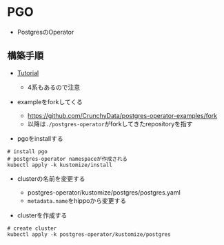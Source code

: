 # PGO

* PostgresのOperator

## 構築手順

* [Tutorial](https://access.crunchydata.com/documentation/postgres-operator/v5/quickstart/)
  * 4系もあるので注意

* exampleをforkしてくる
  * https://github.com/CrunchyData/postgres-operator-examples/fork
  * 以降は`./postgres-operator`がforkしてきたrepositoryを指す

* pgoをinstallする
 
```shell
# install pgo
# postgres-operator namespaceが作成される
kubectl apply -k kustomize/install
```

* clusterの名前を変更する
  * postgres-operator/kustomize/postgres/postgres.yaml
  * `metadata.name`をhippoから変更する

* clusterを作成する

```shell
# create cluster
kubectl apply -k postgres-operator/kustomize/postgres
```
